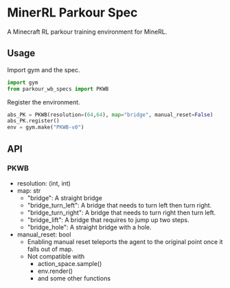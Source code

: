 # MinerRL Parkour Spec

A Minecraft RL parkour training environment for MineRL.

## Usage

Import gym and the spec.
```python
import gym
from parkour_wb_specs import PKWB
```

Register the environment.
```python
abs_PK = PKWB(resolution=(64,64), map="bridge", manual_reset=False)
abs_PK.register()
env = gym.make("PKWB-v0")
```

## API

### PKWB

* resolution: (int, int)
* map: str
  * "bridge": A straight bridge
  * "bridge_turn_left": A bridge that needs to turn left then turn right.
  * "bridge_turn_right": A bridge that needs to turn right then turn left.
  * "bridge_lift": A bridge that requires to jump up two steps.
  * "bridge_hole": A straight bridge with a hole.
* manual_reset: bool
  * Enabling manual reset teleports the agent to the original point once it falls out of map.
  * Not compatible with
    * action_space.sample()
    * env.render()
    * and some other functions